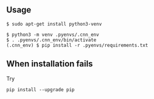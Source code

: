 ## Usage

```
$ sudo apt-get install python3-venv

$ python3 -m venv .pyenvs/.cnn_env
$ . .pyenvs/.cnn_env/bin/activate
(.cnn_env) $ pip install -r .pyenvs/requirements.txt
```


## When installation fails
Try

```
pip install --upgrade pip
```
